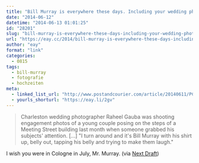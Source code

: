 ```yaml
---
title: "Bill Murray is everywhere these days. Including your wedding photos."
date: "2014-06-12"
datetime: "2014-06-13 01:01:25"
id: "28201"
slug: "bill-murray-is-everywhere-these-days-including-your-wedding-photos"
url: "https://eay.cc/2014/bill-murray-is-everywhere-these-days-including-your-wedding-photos/"
author: "eay"
format: "link"
categories:
  - 0815
tags:
  - bill-murray
  - fotografie
  - hochzeiten
meta:
  - linked_list_url: "http://www.postandcourier.com/article/20140611/PC0313/140619860/1177"
  - yourls_shorturl: "https://eay.li/2gv"
---
```


> Charleston wedding photographer Raheel Gauba was shooting engagement photos of a young couple posing on the steps of a Meeting Street building last month when someone grabbed his subjects' attention. \[...\] "I turn around and it's Bill Murray with his shirt up, belly out, tapping his belly and trying to make them laugh."

I wish you were in Cologne in July, Mr. Murray. (via [Next Draft](http://nextdraft.com/archives/n20140612/the-bottom-of-the-news/))
